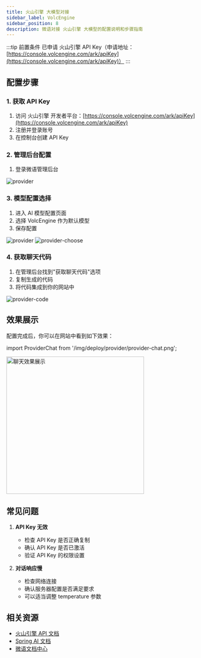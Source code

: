 ```yaml
---
title: 火山引擎 大模型对接
sidebar_label: VolcEngine
sidebar_position: 8
description: 微语对接 火山引擎 大模型的配置说明和步骤指南
---
```


:::tip 前置条件
已申请 火山引擎 API Key（申请地址：[https://console.volcengine.com/ark/apiKey](https://console.volcengine.com/ark/apiKey)）
:::

## 配置步骤

### 1. 获取 API Key

1. 访问 火山引擎 开发者平台：[https://console.volcengine.com/ark/apiKey](https://console.volcengine.com/ark/apiKey)
2. 注册并登录账号
3. 在控制台创建 API Key

### 2. 管理后台配置

1. 登录微语管理后台

![provider](/img/deploy/provider/provider_api_key.png)

### 3. 模型配置选择

1. 进入 AI 模型配置页面
2. 选择 VolcEngine 作为默认模型
3. 保存配置

![provider](/img/deploy/provider/provider.png)
![provider-choose](/img/deploy/provider/provider-choose.png)

### 4. 获取聊天代码

1. 在管理后台找到"获取聊天代码"选项
2. 复制生成的代码
3. 将代码集成到你的网站中

![provider-code](/img/deploy/provider/provider-code.png)

## 效果展示

配置完成后，你可以在网站中看到如下效果：

import ProviderChat from '/img/deploy/provider/provider-chat.png';

<img src={ProviderChat} alt="聊天效果展示" width="360" />

## 常见问题

1. **API Key 无效**
   - 检查 API Key 是否正确复制
   - 确认 API Key 是否已激活
   - 验证 API Key 的权限设置

2. **对话响应慢**
   - 检查网络连接
   - 确认服务器配置是否满足要求
   - 可以适当调整 temperature 参数

## 相关资源

- [火山引擎 API 文档](https://www.volcengine.com/docs/82379/1330626)
- [Spring AI 文档](https://docs.spring.io/spring-ai/reference/)
- [微语文档中心](/docs/intro)
